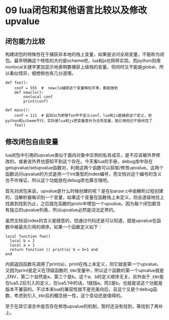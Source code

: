 # 09 lua闭包和其他语言比较以及修改upvalue

## 闭包能力比较

构建闭包的特殊性在于捕获非本地的栈上变量，如果是访问全局变量，不能称为闭包。最早明确这个特性的大约是scheme吧，lua和js也照样实现。而python则用nonlocal关键字更加显示地表明要捕获上级栈的变量，但同时又不能是global，所以看似怪异，细想倒也有几分道理。

```
def foo():
    conf = 555  #  newclo捕获这个变量稀松平常，都能做到
    def newclo():
        nonlocal conf
        print(conf)

def main():
    conf = 111  # 起初以为即使foo中不定义conf，lua和js能捕获这个定义，但python和scheme不行，实际是lua和js把变量提升为全局变量，能引用但已不是闭包了
    foo()
```

## 修改闭包自由变量

lua闭包中引用的upvalue类似于面向对象中实例的私有成员，是不应该被外界修改的，或者说外界也感知不到这个存在。今天看lua的手册，debug库中存在getupvalue/setupvalue函数对，利用这两个函数可以获取/修改upvalue。这两个函数访问upvalue的方式是用一个int类型的index编号，而文档对这个编号的含义也不作保证，所以这个功能放在debug库也算合理吧。

首先对闭包来说，upvalue是什么时候创建的呢？是在lparser.c中由解析过程创建的，当解析器每识别一个变量，如果这个变量在函数栈上未定义，则会逐级地往上找直到找到为止，之后就在函数的proto中增加一个upvalue。因为每个闭包都含有独立的upvalue列表，所以upvalue必然是词法定界的。

虽然文档说index的含义是随意的，但通过代码还是可以知道，就是upvalue在函数中被最先引用的顺序。如果一个函数定义如下：

```
local function foo()
  local b = 2
  local a = 1
  return function () print(a) b = b+1 end
end
```

内部返回函数先调用了print(a)，print在栈上未定义，则它就是第一个upvalue，又因为print是定义在顶级函数的`_ENV`变量中，所以这个函数的第一个upvalue就是_ENV，第二个自然是a，第三个是b。这个a、b的定义顺序无关。另外由于`_ENV`是在lua5.2后引入的定义，在lua5.1中的话，1就指a，而2是b。也就是说这个功能是版本不兼容的。不过本来lua的兼容性就不是完美向后，且这个又是个debug函数，考虑到引入`_ENV`后的概念统一性，这个变动还是值得的。

至于在其它语言中是否存在修改upvalue的机制，暂时还没有找到，等找到了再补上。
